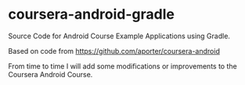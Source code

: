 coursera-android-gradle
=======================

Source Code for Android Course Example Applications using Gradle.    

Based on code from https://github.com/aporter/coursera-android    

From time to time I will add some modifications or improvements to the Coursera Android Course. 

